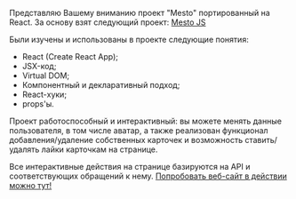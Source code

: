 Представляю Вашему вниманию проект "Mesto" портированный на React.
За основу взят следующий проект: [Mesto JS](https://github.com/Masha-Muraveva/mesto)

Были изучены и использованы в проекте следующие понятия:
- React (Create React App);
- JSX-код;
- Virtual DOM;
- Компонентный и декларативный подход;
- React-хуки;
- props'ы.

Проект работоспособный и интерактивный: вы можете менять данные пользователя, в том числе аватар,
а также реализован функционал добавления/удаление собственных карточек
и возможность ставить/удалять лайки карточкам на странице.

Все интерактивные действия на странице базируются на API и соответствующих обращений к нему.
[Попробовать веб-сайт в действии можно тут!](https://masha-muraveva.github.io/mesto-react/)
